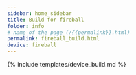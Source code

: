 ```yaml
---
sidebar: home_sidebar
title: Build for fireball
folder: info
# name of the page (/{{permalink}}.html)
permalink: fireball_build.html
device: fireball
---
```

{% include templates/device_build.md %}
